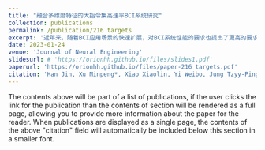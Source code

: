 ```yaml
---
title: "融合多维度特征的大指令集高速率BCI系统研究"
collection: publications
permalink: /publication/216 targets
excerpt: '近年来，随着BCI应用场景的快速扩展，对BCI系统性能的要求也提出了更高的要求。自2020年以来，研究人员设计了多种编码范式和解码方法，如多频率顺序编码（Multiple frequency sequential coding, MFSC）、光谱密集的联合频相调制方法（Spectrally-dense JFPM, sJFPM），以及基于编码调制诱发电位（c-VEP）的编解码方法，实现了对大指令集高速率BCI的进一步提升。在此背景下，本工作基于本人的以往研究基础，设计了新型混合编码范式，通过提取运动诱发电位、P300和SSVEP三种特征，融合更多脑电信息，设计多维度脑电串行与并行联合增强方法，开发大指令集高速率脑-机信息输入系统，进一步扩增指令数量，单指令输出时间仅为1.2秒，在线平均信息传输速率高达302.83 bits/min，实现了大规模指令集的快速脑机交互。相关研究工作以第一作者身份发表在神经工程领域著名期刊Journal of Neural Engineering。'
date: 2023-01-24
venue: 'Journal of Neural Engineering'
slidesurl: # 'https://orionhh.github.io/files/slides1.pdf'
paperurl: 'https://orionhh.github.io/files/paper-216 targets.pdf'
citation: 'Han Jin, Xu Minpeng*, Xiao Xiaolin, Yi Weibo, Jung Tzyy-Ping, Ming Dong*. (2023). &quot;A High-Speed Hybrid Brain-Computer Interface with more than 200 targets.&quot; <i>Journal of Neural Engineering</i>. 20: 016025.'
---
```


The contents above will be part of a list of publications, if the user clicks the link for the publication than the contents of section will be rendered as a full page, allowing you to provide more information about the paper for the reader. When publications are displayed as a single page, the contents of the above "citation" field will automatically be included below this section in a smaller font.